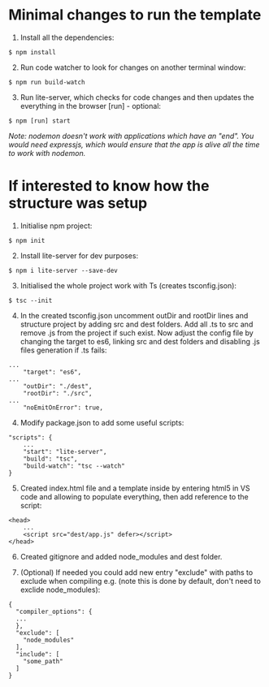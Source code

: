# Minimal changes to run the template

1. Install all the dependencies:

```
$ npm install
```

2. Run code watcher to look for changes on another terminal window:

```
$ npm run build-watch
```

3. Run lite-server, which checks for code changes and then updates the everything in the browser [run] - optional:

```
$ npm [run] start
```

_Note: nodemon doesn't work with applications which have an "end". You would need expressjs, which would ensure that the app is alive all the time to work with nodemon._

# If interested to know how the structure was setup

1. Initialise npm project:

```
$ npm init
```

2. Install lite-server for dev purposes:

```
$ npm i lite-server --save-dev
```

3. Initialised the whole project work with Ts (creates tsconfig.json):

```
$ tsc --init
```

4. In the created tsconfig.json uncomment outDir and rootDir lines and structure project by adding src and dest folders. Add all .ts to src and remove .js from the project if such exist. Now adjust the config file by changing the target to es6, linking src and dest folders and disabling .js files generation if .ts fails:

```
...
    "target": "es6",
...
    "outDir": "./dest",
    "rootDir": "./src",
...
    "noEmitOnError": true,
```


4. Modify package.json to add some useful scripts:

```
"scripts": {
    ...
    "start": "lite-server",
    "build": "tsc",
    "build-watch": "tsc --watch"
}
```

5. Created index.html file and a template inside by entering html5 in VS code and allowing to populate everything, then add reference to the script:

```
<head>
    ...
    <script src="dest/app.js" defer></script>
</head>
```

6. Created gitignore and added node_modules and dest folder.

7. (Optional) If needed you could add new entry "exclude" with paths to exclude when compiling e.g. (note this is done by default, don't need to exclide node_modules):

```
{
  "compiler_options": {
  ...
  },
  "exclude": [
    "node_modules"
  ],
  "include": [
    "some_path"
  ]
}
```
